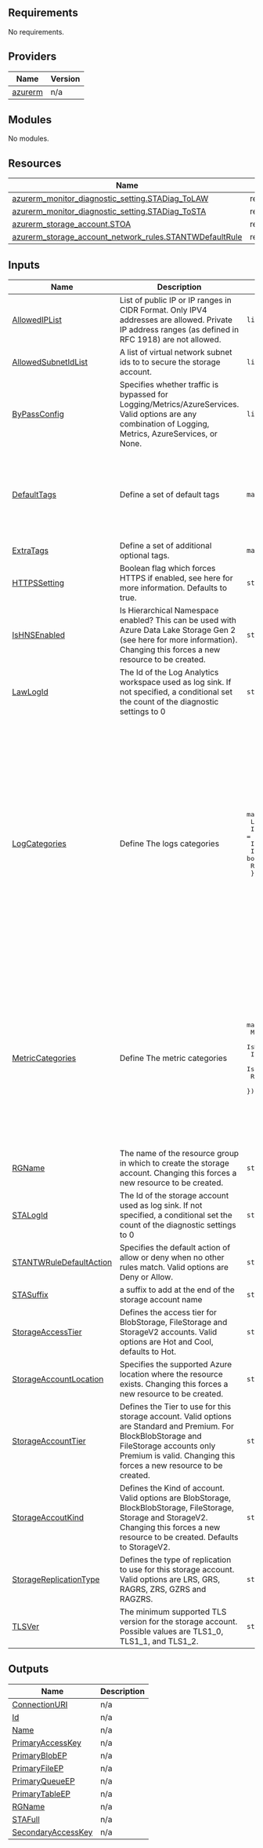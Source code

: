 ## Requirements

No requirements.

## Providers

| Name | Version |
|------|---------|
| <a name="provider_azurerm"></a> [azurerm](#provider\_azurerm) | n/a |

## Modules

No modules.

## Resources

| Name | Type |
|------|------|
| [azurerm_monitor_diagnostic_setting.STADiag_ToLAW](https://registry.terraform.io/providers/hashicorp/azurerm/latest/docs/resources/monitor_diagnostic_setting) | resource |
| [azurerm_monitor_diagnostic_setting.STADiag_ToSTA](https://registry.terraform.io/providers/hashicorp/azurerm/latest/docs/resources/monitor_diagnostic_setting) | resource |
| [azurerm_storage_account.STOA](https://registry.terraform.io/providers/hashicorp/azurerm/latest/docs/resources/storage_account) | resource |
| [azurerm_storage_account_network_rules.STANTWDefaultRule](https://registry.terraform.io/providers/hashicorp/azurerm/latest/docs/resources/storage_account_network_rules) | resource |

## Inputs

| Name | Description | Type | Default | Required |
|------|-------------|------|---------|:--------:|
| <a name="input_AllowedIPList"></a> [AllowedIPList](#input\_AllowedIPList) | List of public IP or IP ranges in CIDR Format. Only IPV4 addresses are allowed. Private IP address ranges (as defined in RFC 1918) are not allowed. | `list` | `[]` | no |
| <a name="input_AllowedSubnetIdList"></a> [AllowedSubnetIdList](#input\_AllowedSubnetIdList) | A list of virtual network subnet ids to to secure the storage account. | `list` | `[]` | no |
| <a name="input_ByPassConfig"></a> [ByPassConfig](#input\_ByPassConfig) | Specifies whether traffic is bypassed for Logging/Metrics/AzureServices. Valid options are any combination of Logging, Metrics, AzureServices, or None. | `list` | <pre>[<br>  "Logging",<br>  "Metrics"<br>]</pre> | no |
| <a name="input_DefaultTags"></a> [DefaultTags](#input\_DefaultTags) | Define a set of default tags | `map` | <pre>{<br>  "CostCenter": "labtf",<br>  "Country": "fr",<br>  "Environment": "lab",<br>  "ManagedBy": "Terraform",<br>  "Project": "tfmodule",<br>  "ResourceOwner": "That would be me"<br>}</pre> | no |
| <a name="input_ExtraTags"></a> [ExtraTags](#input\_ExtraTags) | Define a set of additional optional tags. | `map` | `{}` | no |
| <a name="input_HTTPSSetting"></a> [HTTPSSetting](#input\_HTTPSSetting) | Boolean flag which forces HTTPS if enabled, see here for more information. Defaults to true. | `string` | `true` | no |
| <a name="input_IsHNSEnabled"></a> [IsHNSEnabled](#input\_IsHNSEnabled) | Is Hierarchical Namespace enabled? This can be used with Azure Data Lake Storage Gen 2 (see here for more information). Changing this forces a new resource to be created. | `string` | `null` | no |
| <a name="input_LawLogId"></a> [LawLogId](#input\_LawLogId) | The Id of the Log Analytics workspace used as log sink. If not specified, a conditional set the count of the diagnostic settings to 0 | `string` | `"unspecified"` | no |
| <a name="input_LogCategories"></a> [LogCategories](#input\_LogCategories) | Define The logs categories | <pre>map(object({<br>                                            LogCatName                = string<br>                                            IsLogCatEnabledForLAW     = bool<br>                                            IsLogCatEnabledForSTA     = bool<br>                                            IsRetentionEnabled        = bool<br>                                            RetentionDaysValue        = number<br>  }))</pre> | <pre>{<br>  "Category1": {<br>    "IsLogCatEnabledForLAW": false,<br>    "IsLogCatEnabledForSTA": true,<br>    "IsRetentionEnabled": true,<br>    "LogCatName": "StorageRead",<br>    "RetentionDaysValue": 365<br>  },<br>  "Category2": {<br>    "IsLogCatEnabledForLAW": false,<br>    "IsLogCatEnabledForSTA": true,<br>    "IsRetentionEnabled": true,<br>    "LogCatName": "StorageWrite",<br>    "RetentionDaysValue": 365<br>  },<br>  "Category3": {<br>    "IsLogCatEnabledForLAW": false,<br>    "IsLogCatEnabledForSTA": true,<br>    "IsRetentionEnabled": true,<br>    "LogCatName": "StorageDelete",<br>    "RetentionDaysValue": 365<br>  }<br>}</pre> | no |
| <a name="input_MetricCategories"></a> [MetricCategories](#input\_MetricCategories) | Define The metric categories | <pre>map(object({<br>                                            MetricCatName             = string<br>                                            IsMetricCatEnabledForLAW  = bool<br>                                            IsMetricCatEnabledForSTA  = bool<br>                                            IsRetentionEnabled        = bool<br>                                            RetentionDaysValue        = number<br>  }))</pre> | <pre>{<br>  "Metric": {<br>    "IsMetricCatEnabledForLAW": true,<br>    "IsMetricCatEnabledForSTA": true,<br>    "IsRetentionEnabled": true,<br>    "MetricCatName": "Capacity",<br>    "RetentionDaysValue": 365<br>  },<br>  "Metric1": {<br>    "IsMetricCatEnabledForLAW": true,<br>    "IsMetricCatEnabledForSTA": true,<br>    "IsRetentionEnabled": true,<br>    "MetricCatName": "Transaction",<br>    "RetentionDaysValue": 365<br>  }<br>}</pre> | no |
| <a name="input_RGName"></a> [RGName](#input\_RGName) | The name of the resource group in which to create the storage account. Changing this forces a new resource to be created. | `string` | n/a | yes |
| <a name="input_STALogId"></a> [STALogId](#input\_STALogId) | The Id of the storage account used as log sink. If not specified, a conditional set the count of the diagnostic settings to 0 | `string` | `"unspecified"` | no |
| <a name="input_STANTWRuleDefaultAction"></a> [STANTWRuleDefaultAction](#input\_STANTWRuleDefaultAction) | Specifies the default action of allow or deny when no other rules match. Valid options are Deny or Allow. | `string` | `"Deny"` | no |
| <a name="input_STASuffix"></a> [STASuffix](#input\_STASuffix) | a suffix to add at the end of the storage account name | `string` | n/a | yes |
| <a name="input_StorageAccessTier"></a> [StorageAccessTier](#input\_StorageAccessTier) | Defines the access tier for BlobStorage, FileStorage and StorageV2 accounts. Valid options are Hot and Cool, defaults to Hot. | `string` | `null` | no |
| <a name="input_StorageAccountLocation"></a> [StorageAccountLocation](#input\_StorageAccountLocation) | Specifies the supported Azure location where the resource exists. Changing this forces a new resource to be created. | `string` | n/a | yes |
| <a name="input_StorageAccountTier"></a> [StorageAccountTier](#input\_StorageAccountTier) | Defines the Tier to use for this storage account. Valid options are Standard and Premium. For BlockBlobStorage and FileStorage accounts only Premium is valid. Changing this forces a new resource to be created. | `string` | `"Standard"` | no |
| <a name="input_StorageAccoutKind"></a> [StorageAccoutKind](#input\_StorageAccoutKind) | Defines the Kind of account. Valid options are BlobStorage, BlockBlobStorage, FileStorage, Storage and StorageV2. Changing this forces a new resource to be created. Defaults to StorageV2. | `string` | `null` | no |
| <a name="input_StorageReplicationType"></a> [StorageReplicationType](#input\_StorageReplicationType) | Defines the type of replication to use for this storage account. Valid options are LRS, GRS, RAGRS, ZRS, GZRS and RAGZRS. | `string` | `"LRS"` | no |
| <a name="input_TLSVer"></a> [TLSVer](#input\_TLSVer) | The minimum supported TLS version for the storage account. Possible values are TLS1\_0, TLS1\_1, and TLS1\_2. | `string` | `"TLS1_2"` | no |

## Outputs

| Name | Description |
|------|-------------|
| <a name="output_ConnectionURI"></a> [ConnectionURI](#output\_ConnectionURI) | n/a |
| <a name="output_Id"></a> [Id](#output\_Id) | n/a |
| <a name="output_Name"></a> [Name](#output\_Name) | n/a |
| <a name="output_PrimaryAccessKey"></a> [PrimaryAccessKey](#output\_PrimaryAccessKey) | n/a |
| <a name="output_PrimaryBlobEP"></a> [PrimaryBlobEP](#output\_PrimaryBlobEP) | n/a |
| <a name="output_PrimaryFileEP"></a> [PrimaryFileEP](#output\_PrimaryFileEP) | n/a |
| <a name="output_PrimaryQueueEP"></a> [PrimaryQueueEP](#output\_PrimaryQueueEP) | n/a |
| <a name="output_PrimaryTableEP"></a> [PrimaryTableEP](#output\_PrimaryTableEP) | n/a |
| <a name="output_RGName"></a> [RGName](#output\_RGName) | n/a |
| <a name="output_STAFull"></a> [STAFull](#output\_STAFull) | n/a |
| <a name="output_SecondaryAccessKey"></a> [SecondaryAccessKey](#output\_SecondaryAccessKey) | n/a |
